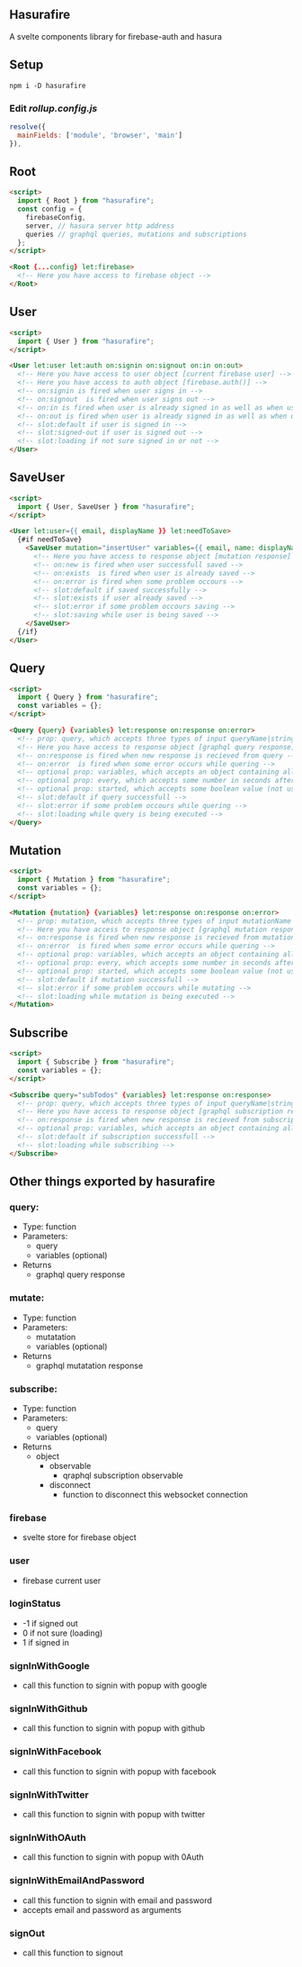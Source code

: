 ## Hasurafire

A svelte components library for firebase-auth and hasura

## Setup

```
npm i -D hasurafire
```

### Edit _rollup.config.js_

```javascript
resolve({
  mainFields: ['module', 'browser', 'main']
}),
```

## Root

```html
<script>
  import { Root } from "hasurafire";
  const config = {
    firebaseConfig,
    server, // hasura server http address
    queries // graphql queries, mutations and subscriptions
  };
</script>

<Root {...config} let:firebase>
  <!-- Here you have access to firebase object -->
</Root>
```

## User

```html
<script>
  import { User } from "hasurafire";
</script>

<User let:user let:auth on:signin on:signout on:in on:out>
  <!-- Here you have access to user object [current firebase user] -->
  <!-- Here you have access to auth object [firebase.auth()] -->
  <!-- on:signin is fired when user signs in -->
  <!-- on:signout  is fired when user signs out -->
  <!-- on:in is fired when user is already signed in as well as when user signs in -->
  <!-- on:out is fired when user is already signed in as well as when user signs out -->
  <!-- slot:default if user is signed in -->
  <!-- slot:signed-out if user is signed out -->
  <!-- slot:loading if not sure signed in or not -->
</User>
```

## SaveUser

```html
<script>
  import { User, SaveUser } from "hasurafire";
</script>

<User let:user={{ email, displayName }} let:needToSave>
  {#if needToSave}
    <SaveUser mutation="insertUser" variables={{ email, name: displayName }} let:response on:error={signOut} >
      <!-- Here you have access to response object [mutation response] -->
      <!-- on:new is fired when user successfull saved -->
      <!-- on:exists  is fired when user is already saved -->
      <!-- on:error is fired when some problem occours -->
      <!-- slot:default if saved successfully -->
      <!-- slot:exists if user already saved -->
      <!-- slot:error if some problem occours saving -->
      <!-- slot:saving while user is being saved -->
    </SaveUser>
  {/if}
</User>
```

## Query

```html
<script>
  import { Query } from "hasurafire";
  const variables = {};
</script>

<Query {query} {variables} let:response on:response on:error>
  <!-- prop: query, which accepts three types of input queryName|stringQuery|gqlTagQuery -->
  <!-- Here you have access to response object [graphql query response] -->
  <!-- on:response is fired when new response is recieved from query -->
  <!-- on:error  is fired when some error occurs while quering -->
  <!-- optional prop: variables, which accepts an object containing all the variables needed for this graplql query -->
  <!-- optional prop: every, which accepts some number in seconds after which re-execute this query -->
  <!-- optional prop: started, which accepts some boolean value (not used with every prop) to start quering on mount) -->
  <!-- slot:default if query successfull -->
  <!-- slot:error if some problem occours while quering -->
  <!-- slot:loading while query is being executed -->
</Query>
```

## Mutation

```html
<script>
  import { Mutation } from "hasurafire";
  const variables = {};
</script>

<Mutation {mutation} {variables} let:response on:response on:error>
  <!-- prop: mutation, which accepts three types of input mutationName|stringMutation|gqlTagMutation -->
  <!-- Here you have access to response object [graphql mutation response] -->
  <!-- on:response is fired when new response is recieved from mutation -->
  <!-- on:error  is fired when some error occurs while quering -->
  <!-- optional prop: variables, which accepts an object containing all the variables needed for this graplql mutation -->
  <!-- optional prop: every, which accepts some number in seconds after which re-execute this mutation -->
  <!-- optional prop: started, which accepts some boolean value (not used with every prop) to start quering on mount) -->
  <!-- slot:default if mutation successfull -->
  <!-- slot:error if some problem occours while mutating -->
  <!-- slot:loading while mutation is being executed -->
</Mutation>
```

## Subscribe

```html
<script>
  import { Subscribe } from "hasurafire";
  const variables = {};
</script>

<Subscribe query="subTodos" {variables} let:response on:response>
  <!-- prop: query, which accepts three types of input queryName|stringQuery|gqlTagQuery -->
  <!-- Here you have access to response object [graphql subscription response] -->
  <!-- on:response is fired when new response is recieved from subscription -->
  <!-- optional prop: variables, which accepts an object containing all the variables needed for this graplql subscription -->
  <!-- slot:default if subscription successfull -->
  <!-- slot:loading while subscribing -->
</Subscribe>
```

## Other things exported by hasurafire

### query:

  - Type: function
  - Parameters:
    - query
    - variables (optional)
  - Returns
    - graphql query response

### mutate:

  - Type: function
  - Parameters:
    - mutatation
    - variables (optional)
  - Returns
    - graphql mutatation response

### subscribe:

  - Type: function
  - Parameters:
    - query
    - variables (optional)
  - Returns
    - object
      - observable
        - qraphql subscription observable
      - disconnect
        - function to disconnect this websocket connection

### firebase

  - svelte store for firebase object

### user

  - firebase current user

### loginStatus

  - -1 if signed out
  - 0 if not sure (loading)
  - 1 if signed in

### signInWithGoogle

  - call this function to signin with popup with google

### signInWithGithub

  - call this function to signin with popup with github

### signInWithFacebook

  - call this function to signin with popup with facebook

### signInWithTwitter

  - call this function to signin with popup with twitter

### signInWithOAuth

  - call this function to signin with popup with 0Auth

### signInWithEmailAndPassword

  - call this function to signin with email and password
  - accepts email and password as arguments

### signOut
  - call this function to signout
